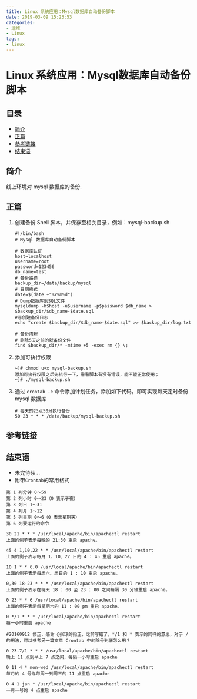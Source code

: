 ```yaml
---
title: Linux 系统应用：Mysql数据库自动备份脚本
date: 2019-03-09 15:23:53
categories:
- 运维
- Linux
tags:
- linux
---
```


# Linux 系统应用：Mysql数据库自动备份脚本

## 目录

- [简介](#简介)
- [正篇](#正篇)
- [参考链接](#参考链接)
- [结束语](#结束语)

## 简介

线上环境对 mysql 数据库的备份.

## 正篇

1. 创建备份 Shell 脚本，并保存至相关目录，例如：mysql-backup.sh
    ```
    #!/bin/bash
    # Mysql 数据库自动备份脚本

    # 数据库认证
    host=localhost
    username=root
    password=123456
    db_name=test
    # 备份路径
    backup_dir=/data/backup/mysql
    # 日期格式
    date=$(date +"%Y%m%d")
    # Dump数据库到SQL文件
    mysqldump -h$host -u$username -p$password $db_name > $backup_dir/$db_name-$date.sql
    #写创建备份日志
    echo "create $backup_dir/$db_name-$date.sql" >> $backup_dir/log.txt
     
    # 备份清理
    # 删除5天之前的就备份文件
    find $backup_dir/* -mtime +5 -exec rm {} \;
    ```
2. 添加可执行权限
    ```
    ~]# chmod u+x mysql-backup.sh
    添加可执行权限之后先执行一下，看看脚本有没有错误，能不能正常使用；
    ~]# ./mysql-backup.sh
    ```
3. 通过 `crontab -e` 命令添加计划任务，添加如下代码，即可实现每天定时备份 mysql 数据库
    ```
    # 每天的23点50分执行备份
    50 23 * * * /data/backup/mysql-backup.sh
    ```

## 参考链接

## 结束语

- 未完待续...
- 附带`Crontab`的常用格式
```
第 1 列分钟 0～59
第 2 列小时 0～23（0 表示子夜）
第 3 列日 1～31
第 4 列月 1～12
第 5 列星期 0～6（0 表示星期天）
第 6 列要运行的命令

30 21 * * * /usr/local/apache/bin/apachectl restart
上面的例子表示每晚的 21:30 重启 apache。

45 4 1,10,22 * * /usr/local/apache/bin/apachectl restart
上面的例子表示每月 1、10、22 日的 4 : 45 重启 apache。

10 1 * * 6,0 /usr/local/apache/bin/apachectl restart
上面的例子表示每周六、周日的 1 : 10 重启 apache。

0,30 18-23 * * * /usr/local/apache/bin/apachectl restart
上面的例子表示在每天 18 : 00 至 23 : 00 之间每隔 30 分钟重启 apache。

0 23 * * 6 /usr/local/apache/bin/apachectl restart
上面的例子表示每星期六的 11 : 00 pm 重启 apache。

0 */1 * * * /usr/local/apache/bin/apachectl restart
每一小时重启 apache

#20160912 修正，感谢 @张琼的指正，之前写错了，*/1 和 * 表示的同样的意思，对于 / 的用法，可以参考另一篇文章 Crontab 中的除号到底怎么用？

0 23-7/1 * * * /usr/local/apache/bin/apachectl restart
晚上 11 点到早上 7 点之间，每隔一小时重启 apache

0 11 4 * mon-wed /usr/local/apache/bin/apachectl restart
每月的 4 号与每周一到周三的 11 点重启 apache

0 4 1 jan * /usr/local/apache/bin/apachectl restart
一月一号的 4 点重启 apache
```